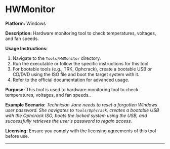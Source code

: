 # HWMonitor

**Platform:** Windows

**Description:**
Hardware monitoring tool to check temperatures, voltages, and fan speeds.

**Usage Instructions:**
1. Navigate to the `Tools/HWMonitor` directory.
2. Run the executable or follow the specific instructions for this tool.
3. For bootable tools (e.g., TRK, Ophcrack), create a bootable USB or CD/DVD using the ISO file and boot the target system with it.
4. Refer to the official documentation for advanced usage.

**Purpose:**
This tool is used to hardware monitoring tool to check temperatures, voltages, and fan speeds..

**Example Scenario:**
*Technician Jane needs to reset a forgotten Windows user password. She navigates to `Tools/Ophcrack`, creates a bootable USB with the Ophcrack ISO, boots the locked system using the USB, and successfully retrieves the user's password to regain access.*

**Licensing:**
Ensure you comply with the licensing agreements of this tool before use.

---